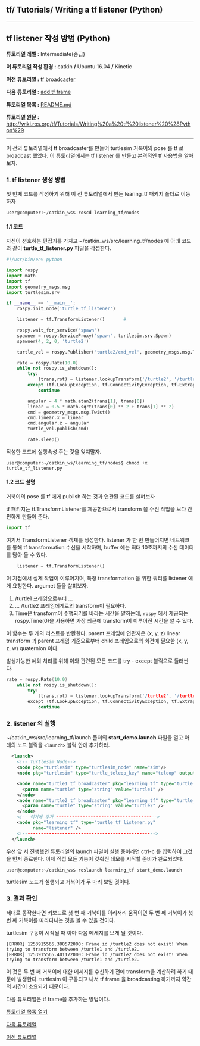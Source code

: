## tf/ Tutorials/ Writing a tf listener (Python)



------

## tf listener 작성 방법 (Python)

**튜토리얼 레벨 :**  Intermediate(중급)

**이 튜토리얼 작성 환경 :**  catkin **/** Ubuntu 16.04 **/** Kinetic

**이전 튜토리얼 :** [tf broadcaster](./tf_1_broadcaster.md)

**다음 튜토리얼 :** [add tf frame](tf_3_adding_frame.md)

**튜토리얼 목록 :** [README.md](../README.md)

**튜토리얼 원문 :** <http://wiki.ros.org/tf/Tutorials/Writing%20a%20tf%20listener%20%28Python%29>

------

이 전의 튜토리얼에서 tf broadcaster를 만들어 turtlesim 거북이의 pose 를 tf 로 broadcast 했었다. 이 튜토리얼에서는 tf listener 를 만들고 본격적인 tf 사용법을 알아보자.



### 1. tf listener 생성 방법 

첫 번째 코드를 작성하기 위해 이 전 튜토리얼에서 만든 learing_tf 패키지 폴더로 이동하자

```
user@computer:~/catkin_ws$ roscd learning_tf/nodes
```



#### 1.1 코드

자신이 선호하는 편집기를 가지고 ~/catkin_ws/src/learning_tf/nodes 에 아래 코드와 같이 **turtle_tf_listener.py** 파일을 작성한다.

```python
#!/usr/bin/env python 

import rospy
import math
import tf
import geometry_msgs.msg
import turtlesim.srv

if __name__ == '__main__':   
    rospy.init_node('turtle_tf_listener')

    listener = tf.TransformListener()       #

    rospy.wait_for_service('spawn')
    spawner = rospy.ServiceProxy('spawn', turtlesim.srv.Spawn)
    spawner(4, 2, 0, 'turtle2')

    turtle_vel = rospy.Publisher('turtle2/cmd_vel', geometry_msgs.msg.Twist,queue_size=1)

    rate = rospy.Rate(10.0)
    while not rospy.is_shutdown():
        try:
            (trans,rot) = listener.lookupTransform('/turtle2', '/turtle1', rospy.Time(0))
        except (tf.LookupException, tf.ConnectivityException, tf.ExtrapolationException):
            continue

        angular = 4 * math.atan2(trans[1], trans[0])
        linear = 0.5 * math.sqrt(trans[0] ** 2 + trans[1] ** 2)
        cmd = geometry_msgs.msg.Twist()
        cmd.linear.x = linear
        cmd.angular.z = angular
        turtle_vel.publish(cmd)

        rate.sleep()
```

작성한 코드에 실행속성 주는 것을 잊지말자.

```
user@computer:~/catkin_ws/learning_tf/nodes$ chmod +x turtle_tf_listener.py
```



#### 1.2 코드 설명

거북이의 pose 를 tf 에게 publish 하는 것과 연관된 코드를 살펴보자

tf 패키지는 tf.TransformListener를 제공함으로서  transform 을 수신 작업을  보다 간편하게 만들어 준다.

```python
import tf
```

여기서 TransformListener 객체를 생성한다. listener 가  한 번 만들어지면 네트워크를 통해 tf transformation 수신을 시작하며, buffer 에는 최대 10초까지의 수신 데이터를 담아 둘 수 있다.

```python
    listener = tf.TransformListener()
```

이 지점에서 실제 작업이 이루어지며, 특정 transformation 을 위한 쿼리를 listener 에게 요청한다. argumet 들을 살펴보자.

1. /turtle1 프레임으로부터 ...
2. ... /turtle2 프레임에게로의 transform이 필요하다.
3. Time은 transform이 수행되기를 바라는 시간을 말하는데,  `rospy` 에서 제공되는 rospy.Time(0)을 사용하면 가장 최근에 transform이 이루어진 시간을 알 수 있다.

이 함수는 두 개의 리스트를 반환한다. parent 프레임에 연관지은 (x, y, z) linear transform 과 parent 프레임 기준으로부터 child 프레임으로의 회전에 필요한 (x, y, z, w) quaternion 이다.

발생가능한 예외 처리를 위해 이와 관련된 모든 코드를 try - except 블럭으로 둘러싼다. 

```c++
rate = rospy.Rate(10.0)
    while not rospy.is_shutdown():
        try:
            (trans,rot) = listener.lookupTransform('/turtle2', '/turtle1', rospy.Time(0))
        except (tf.LookupException, tf.ConnectivityException, tf.ExtrapolationException):
            continue
```



### 2. listener 의 실행

 ~/catkin_ws/src/learning_tf/launch 폴더의 **start_demo.launch** 파일을 열고 아래의 노드 블럭을 `<launch>` 블럭 안에 추가하라.

```xml
  <launch>
    <!-- Turtlesim Node-->
    <node pkg="turtlesim" type="turtlesim_node" name="sim"/>
    <node pkg="turtlesim" type="turtle_teleop_key" name="teleop" output="screen"/>

    <node name="turtle1_tf_broadcaster" pkg="learning_tf" type="turtle_tf_broadcaster.py" respawn="false" output="screen" >
      <param name="turtle" type="string" value="turtle1" />
    </node>
    <node name="turtle2_tf_broadcaster" pkg="learning_tf" type="turtle_tf_broadcaster.py" respawn="false" output="screen" >
      <param name="turtle" type="string" value="turtle2" /> 
    </node>
    <!-- 여기에 추가 -------------------------------------->
    <node pkg="learning_tf" type="turtle_tf_listener.py"
          name="listener" />
    <!-------------------------------------------------->
  </launch>
```

우선 앞 서 진행했던 튜토리얼의 launch 파일이 실행 중이라면 ctrl-c 를 입력하여 그것을 먼저 종료한다. 이제 직접 모든 기능이 갖춰진 데모를 시작할 준비가 완료되었다.

```
user@computer:~/catkin_ws$ roslaunch learning_tf start_demo.launch
```

turtlesim 노드가 실행되고 거북이가 두 마리 보일 것이다.



### 3. 결과 확인

제대로 동작한다면 키보드로 첫 번 째 거북이를 이리저리 움직이면 두 번 째 거북이가 첫 번 째 거북이를  따라다니는 것을 볼 수 있을 것이다.

turtlesim 구동이 시작될 때 아마 다음 메세지를 보게 될 것이다.

```
[ERROR] 1253915565.300572000: Frame id /turtle2 does not exist! When trying to transform between /turtle1 and /turtle2.
[ERROR] 1253915565.401172000: Frame id /turtle2 does not exist! When trying to transform between /turtle1 and /turtle2.
```

이 것은 두 번 째 거북이에 대한 메세지를 수신하기 전에 transform을 계산하려 하기 때문에 발생한다. turtlesim 이 구동되고 나서 tf frame 을 broadcasting 하기까지 약간의 시간이 소요되기 때문이다.

다음 튜토리얼은 tf frame을 추가하는 방법이다. 



[튜토리얼 목록 열기](../README.md)



[다음 튜토리얼](./tf_3_adding_frame.md)

[이전 튜토리얼](./tf_1_broadcaster.md)

